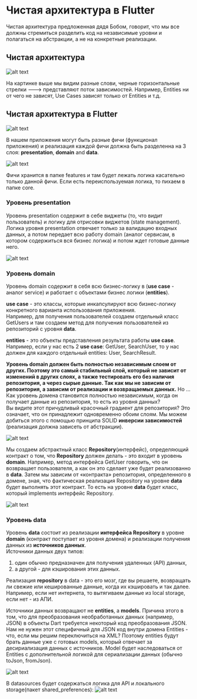 # Чистая архитектура в Flutter
Чистая архитектура предложенная дядя Бобом, говорит, что мы все должны стремиться разделить код на независимые уровни и полагаться на абстракции, а не на конкретные реализации.

## Чистая архитектура
![alt text](http://i.imgur.com/JoYPXDr.png "diagram")

На картинке выше мы видим разные слови, черные горизонтальные стрелки ---> представляют поток зависимостей. Например, Entities ни от чего не зависят, Use Cases зависят только от Entities и т.д.


## Чистая архитектура в Flutter
![alt text](http://i.imgur.com/xxh5YSt.png "diagram")

В нашем приложения могут быть разные фичи (функционал приложения) и реализация каждой фичи должна быть разделенна на 3 слоя: **presentation**, **domain** and **data**.

![alt text](http://i.imgur.com/3OfzaKL.png "diagram")

Фичи хранится в папке features и там будет лежать логика касательно только данной фичи. Если есть переиспользуемая логика, то пихаем в папке core.


### Уровень presentation
Уровень presentation содержит в себе виджеты (то, что видит пользователь) и логику для отрисовки виджетов (state management).
Логика уровня presentation отвечает только за валидацию входных данных, а потом передает всю работу domain (аналог сервисам, в котором содержиться вся бизнес логика) и потом ждет готовые данные него.

![alt text](http://i.imgur.com/lscYVJR.png "diagram")


### Уровень domain

Уровень domain содержит в себя всю бизнес-логику в (**use case** - аналог service) и работает с объектами бизнес логики (**entities**).

**use case** - это классы, которые инкапсулируют всю бизнес-логику конкретного варианта использования приложения.  
Например, для получения пользователей создаем отдельный класс GetUsers и там создаем метод для получения пользователей из репозиторий с уровня **data**.

**entities** - это объекты представления результата работы **use case**. Например, если у нас есть 2 **use case**: GetUser, SearchUser, то у нас должен для каждого отдельный entities: User, SearchResult.

**Уровень domain должен быть полностью независимым слоем от других. Поэтому это самый стабильный слой, который не зависит от изменений в других слоях, а также тестировать его без наличия репозитория, а через сырые данные. Так как мы не зависим от репозитория, а зависим от реализации и возвращаемых данных.**
Но ... Как уровень домена становится полностью независимым, когда он получает данные из репозитория, то есть из уровня данных?  
Вы видите этот причудливый красочный градиент для репозитория? Это означает, что он принадлежит одновременно обоим слоям. Мы можем добиться этого с помощью принципа SOLID **инверсии зависимостей** (реализация должна зависеть от абстракции).

![alt text](http://i.imgur.com/QX69spO.png "diagram")

Мы создаем абстрактный класс **Repository**(интерфейс), определяющий контракт о том, что **Repository** должен делать - это входит в уровень **domain**. Например, метод интерфейса GetUser говорить, что он возвращает пользователя, а как он это сделает уже будет реализованно в **data**.
Затем мы зависим от «контракта» репозитория, определенного в домене, зная, что фактическая реализация Repository на уровне **data** будет выполнять этот контракт. То есть на уровне **data** будет класс, который implements интерфейс Repository.

![alt text](http://i.imgur.com/SHuDUY1.png "diagram")


### Уровень data
Уровень **data** состоит из реализации **интерфейса Repository** в уровне **domain** (контракт поступает из уровня домена) и реализации получения данных из **источников данных**.  
Источники данных двух типов:
1. один обычно предназначен для получения удаленных (API) данных,
2. а другой - для кэширования этих данных.

Реализация **repository** в data - это его мозг, где вы решаете, возвращать ли свежие или кешированные данные, когда их кэшировать и так далее. Например, если нет интернета, то вытягиваем данные из local storage, если нет - из АПИ.

Источники данных возвращают не **entities**, а **models**. Причина этого в том, что для преобразования необработанных данных (например, JSON) в объекты Dart требуется некоторый код преобразования JSON.  
Нам не нужен этот специфичный для JSON код внутри домена Entities - что, если мы решим переключиться на XML? Поэтому entities будут брать данные уже с готовых models, который отвечает за десириализация данных с источников.
Model будет наследоваться от Entities с дополнительной логикой для сериализации данных (обычно toJson, fromJson).

![alt text](http://i.imgur.com/EOMhrUp.png "diagram")

В datasources будет содержаться логика для API и локального storage(пакет shared_preferences):
![alt text](http://i.imgur.com/SAjqHOH.png "diagram")